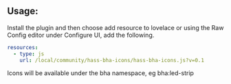 ## Usage:

Install the plugin and then choose add resource to lovelace or using the Raw Config editor under Configure UI, add the following.

```yaml
resources:
  - type: js
    url: /local/community/hass-bha-icons/hass-bha-icons.js?v=0.1
```

Icons will be available under the bha namespace, eg bha:led-strip